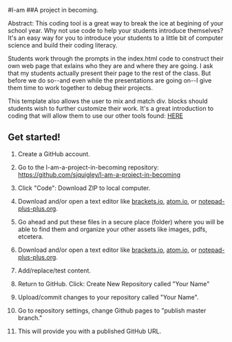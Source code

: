 #I-am
##A project in becoming.

Abstract: This coding tool is a great way to break the ice at begining of your school year. Why not use code to help your students introduce themselves? It's an easy way for you to introduce your students to a little bit of computer science and build their coding literacy.

Students work through the prompts in the index.html code to construct their own web page that exlains who they are and where they are going. I ask that my students actually present their page to the rest of the class. But before we do so--and even while the presentations are going on--I give them time to work together to debug their projects. 

This template also allows the user to mix and match div. blocks should students wish to further customize their work. It's a great introduction to coding that will allow them to use our other tools found: [HERE](http://pitt.edu/~sjq4/PittFuego/#Introductions)

    
## Get started!

1. Create a GitHub account. 

2. Go to the I-am-a-project-in-becoming  repository: https://github.com/sjquigley/I-am-a-project-in-becoming

3. Click "Code": Download ZIP to local computer. 

4. Download and/or open a text editor like [brackets.io](https://brackets.io), [atom.io](https://atom.io), or [notepad-plus-plus.org](notepad-plus-plus.org). 

5. Go ahead and put these files in a secure place (folder) where you will be able to find them and organize your other assets like images, pdfs, etcetera. 

6. Download and/or open a text editor like [brackets.io](https://brackets.io), [atom.io](https://atom.io), or [notepad-plus-plus.org](notepad-plus-plus.org). 

7. Add/replace/test content. 

8. Return to GitHub. Click: Create New Repository called "Your Name"

9. Upload/commit changes to your repository called "Your Name". 

10. Go to repository settings, change Github pages to "publish master branch."  

11. This will provide you with a published GitHub URL. 






